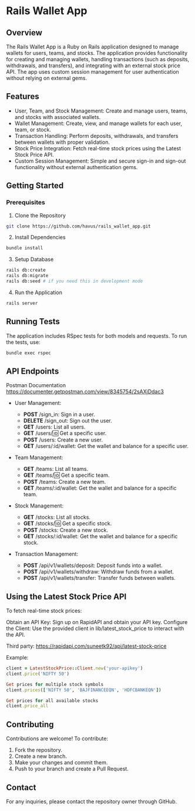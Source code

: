 # Rails Wallet App

## Overview
The Rails Wallet App is a Ruby on Rails application designed to manage wallets for users, teams, and stocks. The application provides functionality for creating and managing wallets, handling transactions (such as deposits, withdrawals, and transfers), and integrating with an external stock price API. The app uses custom session management for user authentication without relying on external gems.

## Features
- User, Team, and Stock Management: Create and manage users, teams, and stocks with associated wallets.
- Wallet Management: Create, view, and manage wallets for each user, team, or stock.
- Transaction Handling: Perform deposits, withdrawals, and transfers between wallets with proper validation.
- Stock Price Integration: Fetch real-time stock prices using the Latest Stock Price API.
- Custom Session Management: Simple and secure sign-in and sign-out functionality without external authentication gems.

## Getting Started
### Prerequisites

1. Clone the Repository
```sh
git clone https://github.com/havus/rails_wallet_app.git
```

2. Install Dependencies
```sh
bundle install
```

3. Setup Database
```sh
rails db:create
rails db:migrate
rails db:seed # if you need this in development mode
```

4. Run the Application

```sh
rails server
```

## Running Tests

The application includes RSpec tests for both models and requests.
To run the tests, use:
```sh
bundle exec rspec
```

## API Endpoints
Postman Documentation
https://documenter.getpostman.com/view/8345754/2sAXjDdac3

- User Management:
  - **POST** /sign_in: Sign in a user.
  - **DELETE** /sign_out: Sign out the user.
  - **GET** /users: List all users.
  - **GET** /users/:id: Get a specific user.
  - **POST** /users: Create a new user.
  - **GET** /users/:id/wallet: Get the wallet and balance for a specific user.

- Team Management:
  - **GET** /teams: List all teams.
  - **GET** /teams/:id: Get a specific team.
  - **POST** /teams: Create a new team.
  - **GET** /teams/:id/wallet: Get the wallet and balance for a specific team.

- Stock Management:
  - **GET** /stocks: List all stocks.
  - **GET** /stocks/:id: Get a specific stock.
  - **POST** /stocks: Create a new stock.
  - **GET** /stocks/:id/wallet: Get the wallet and balance for a specific stock.

- Transaction Management:
  - **POST** /api/v1/wallets/deposit: Deposit funds into a wallet.
  - **POST** /api/v1/wallets/withdraw: Withdraw funds from a wallet.
  - **POST** /api/v1/wallets/transfer: Transfer funds between wallets.

## Using the Latest Stock Price API
To fetch real-time stock prices:

Obtain an API Key: Sign up on RapidAPI and obtain your API key.
Configure the Client: Use the provided client in lib/latest_stock_price to interact with the API.

Third party: https://rapidapi.com/suneetk92/api/latest-stock-price

Example:
```ruby
client = LatestStockPrice::Client.new('your-apikey')
client.price('NIFTY 50')

Get prices for multiple stock symbols
client.prices(['NIFTY 50', 'BAJFINANCEEQN', 'HDFCBANKEQN'])

Get prices for all available stocks
client.price_all
```

## Contributing
Contributions are welcome! To contribute:

1. Fork the repository.
2. Create a new branch.
3. Make your changes and commit them.
4. Push to your branch and create a Pull Request.

## Contact
For any inquiries, please contact the repository owner through GitHub.
